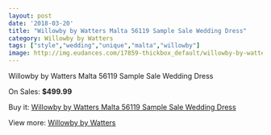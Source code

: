 ```yaml
---
layout: post
date: '2018-03-20'
title: "Willowby by Watters Malta 56119 Sample Sale Wedding Dress"
category: Willowby by Watters
tags: ["style","wedding","unique","malta","willowby"]
image: http://img.eudances.com/17859-thickbox_default/willowby-by-watters-malta-56119-sample-sale-wedding-dress.jpg
---
```

Willowby by Watters Malta 56119 Sample Sale Wedding Dress

On Sales: **$499.99**
<a href="https://www.eudances.com/en/willowby-by-watters/5190-willowby-by-watters-malta-56119-sample-sale-wedding-dress.html"><amp-img layout="responsive" width="600" height="600" src="//img.eudances.com/17859-thickbox_default/willowby-by-watters-malta-56119-sample-sale-wedding-dress.jpg" alt="Willowby by Watters Malta 56119 Sample Sale Wedding Dress 0" /></a>
<a href="https://www.eudances.com/en/willowby-by-watters/5190-willowby-by-watters-malta-56119-sample-sale-wedding-dress.html"><amp-img layout="responsive" width="600" height="600" src="//img.eudances.com/17862-thickbox_default/willowby-by-watters-malta-56119-sample-sale-wedding-dress.jpg" alt="Willowby by Watters Malta 56119 Sample Sale Wedding Dress 1" /></a>
<a href="https://www.eudances.com/en/willowby-by-watters/5190-willowby-by-watters-malta-56119-sample-sale-wedding-dress.html"><amp-img layout="responsive" width="600" height="600" src="//img.eudances.com/17861-thickbox_default/willowby-by-watters-malta-56119-sample-sale-wedding-dress.jpg" alt="Willowby by Watters Malta 56119 Sample Sale Wedding Dress 2" /></a>
<a href="https://www.eudances.com/en/willowby-by-watters/5190-willowby-by-watters-malta-56119-sample-sale-wedding-dress.html"><amp-img layout="responsive" width="600" height="600" src="//img.eudances.com/17860-thickbox_default/willowby-by-watters-malta-56119-sample-sale-wedding-dress.jpg" alt="Willowby by Watters Malta 56119 Sample Sale Wedding Dress 3" /></a>

Buy it: [Willowby by Watters Malta 56119 Sample Sale Wedding Dress](https://www.eudances.com/en/willowby-by-watters/5190-willowby-by-watters-malta-56119-sample-sale-wedding-dress.html "Willowby by Watters Malta 56119 Sample Sale Wedding Dress")

View more: [Willowby by Watters](https://www.eudances.com/en/48-willowby-by-watters "Willowby by Watters")
